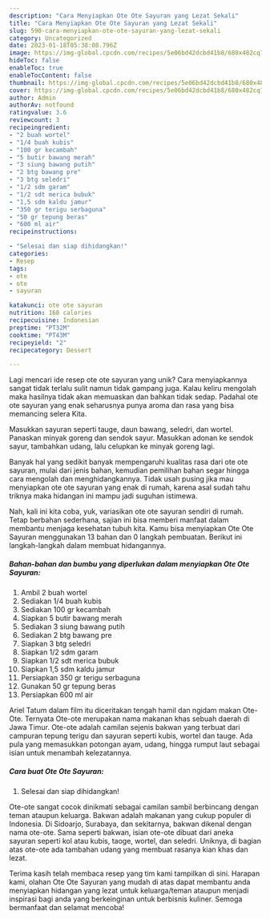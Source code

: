 ```yaml
---
description: "Cara Menyiapkan Ote Ote Sayuran yang Lezat Sekali"
title: "Cara Menyiapkan Ote Ote Sayuran yang Lezat Sekali"
slug: 590-cara-menyiapkan-ote-ote-sayuran-yang-lezat-sekali
category: Uncategorized
date: 2023-01-18T05:38:08.796Z
image: https://img-global.cpcdn.com/recipes/5e06bd42dcbd41b8/680x482cq70/ote-ote-sayuran-foto-resep-utama.jpg
hideToc: false
enableToc: true
enableTocContent: false
thumbnail: https://img-global.cpcdn.com/recipes/5e06bd42dcbd41b8/680x482cq70/ote-ote-sayuran-foto-resep-utama.jpg
cover: https://img-global.cpcdn.com/recipes/5e06bd42dcbd41b8/680x482cq70/ote-ote-sayuran-foto-resep-utama.jpg
author: Admin
authorAv: notfound
ratingvalue: 3.6
reviewcount: 3
recipeingredient:
- "2 buah wortel"
- "1/4 buah kubis"
- "100 gr kecambah"
- "5 butir bawang merah"
- "3 siung bawang putih"
- "2 btg bawang pre"
- "3 btg seledri"
- "1/2 sdm garam"
- "1/2 sdt merica bubuk"
- "1,5 sdm kaldu jamur"
- "350 gr terigu serbaguna"
- "50 gr tepung beras"
- "600 ml air"
recipeinstructions:

- "Selesai dan siap dihidangkan!"
categories:
- Resep
tags:
- ote
- ote
- sayuran

katakunci: ote ote sayuran 
nutrition: 168 calories
recipecuisine: Indonesian
preptime: "PT32M"
cooktime: "PT43M"
recipeyield: "2"
recipecategory: Dessert

---
```





Lagi mencari ide resep ote ote sayuran yang unik? Cara menyiapkannya sangat tidak terlalu sulit namun tidak gampang juga. Kalau keliru mengolah maka hasilnya tidak akan memuaskan dan bahkan tidak sedap. Padahal ote ote sayuran yang enak seharusnya punya aroma dan rasa yang bisa memancing selera Kita.





Masukkan sayuran seperti tauge, daun bawang, seledri, dan wortel. Panaskan minyak goreng dan sendok sayur. Masukkan adonan ke sendok sayur, tambahkan udang, lalu celupkan ke minyak goreng lagi.

Banyak hal yang sedikit banyak mempengaruhi kualitas rasa dari ote ote sayuran, mulai dari jenis bahan, kemudian pemilihan bahan segar hingga cara mengolah dan menghidangkannya. Tidak usah pusing jika mau menyiapkan ote ote sayuran yang enak di rumah, karena asal sudah tahu triknya maka hidangan ini mampu jadi suguhan istimewa.






Nah, kali ini kita coba, yuk, variasikan ote ote sayuran sendiri di rumah. Tetap berbahan sederhana, sajian ini bisa memberi manfaat dalam membantu menjaga kesehatan tubuh kita. Kamu bisa menyiapkan Ote Ote Sayuran menggunakan 13 bahan dan 0 langkah pembuatan. Berikut ini langkah-langkah dalam membuat hidangannya.

<!--inarticleads1-->

##### Bahan-bahan dan bumbu yang diperlukan dalam menyiapkan Ote Ote Sayuran:

1. Ambil 2 buah wortel
1. Sediakan 1/4 buah kubis
1. Sediakan 100 gr kecambah
1. Siapkan 5 butir bawang merah
1. Sediakan 3 siung bawang putih
1. Sediakan 2 btg bawang pre
1. Siapkan 3 btg seledri
1. Siapkan 1/2 sdm garam
1. Siapkan 1/2 sdt merica bubuk
1. Siapkan 1,5 sdm kaldu jamur
1. Persiapkan 350 gr terigu serbaguna
1. Gunakan 50 gr tepung beras
1. Persiapkan 600 ml air


Ariel Tatum dalam film itu diceritakan tengah hamil dan ngidam makan Ote-Ote. Ternyata Ote-ote merupakan nama makanan khas sebuah daerah di Jawa Timur. Ote-ote adalah camilan sejenis bakwan yang terbuat dari campuran tepung terigu dan sayuran seperti kubis, wortel dan tauge. Ada pula yang memasukkan potongan ayam, udang, hingga rumput laut sebagai isian untuk menambah kelezatannya. 

<!--inarticleads2-->

##### Cara buat Ote Ote Sayuran:


1. Selesai dan siap dihidangkan!

Ote-ote sangat cocok dinikmati sebagai camilan sambil berbincang dengan teman ataupun keluarga. Bakwan adalah makanan yang cukup populer di Indonesia. Di Sidoarjo, Surabaya, dan sekitarnya, bakwan dikenal dengan nama ote-ote. Sama seperti bakwan, isian ote-ote dibuat dari aneka sayuran seperti kol atau kubis, taoge, wortel, dan seledri. Uniknya, di bagian atas ote-ote ada tambahan udang yang membuat rasanya kian khas dan lezat. 

Terima kasih telah membaca resep yang tim kami tampilkan di sini. Harapan kami, olahan Ote Ote Sayuran yang mudah di atas dapat membantu anda menyiapkan hidangan yang lezat untuk keluarga/teman ataupun menjadi inspirasi bagi anda yang berkeinginan untuk berbisnis kuliner. Semoga bermanfaat dan selamat mencoba!
